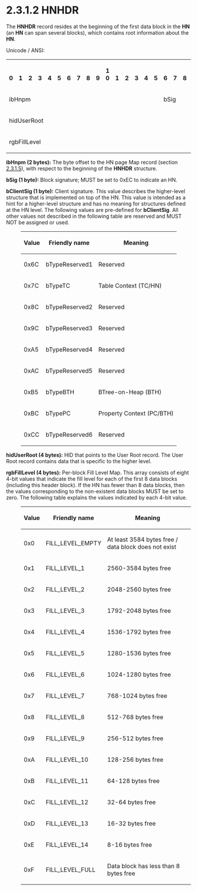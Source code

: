 <html dir="LTR" xmlns:mshelp="http://msdn.microsoft.com/mshelp" xmlns:ddue="http://ddue.schemas.microsoft.com/authoring/2003/5" xmlns:xlink="http://www.w3.org/1999/xlink" xmlns:tool="http://www.microsoft.com/tooltip">
    <head>
        <meta http-equiv="Content-Type" content="text/html; CHARSET=utf-8"></meta>
        <meta name="save" content="history"></meta>
        <title>2.3.1.2 HNHDR</title>
        <xml>
            <mshelp:toctitle title="2.3.1.2 HNHDR"></mshelp:toctitle>
            <mshelp:rltitle title="[MS-PST]: HNHDR"></mshelp:rltitle>
            <mshelp:keyword index="A" term="8e4ae05c-3c24-4103-b7e5-ffef6f244834"></mshelp:keyword>
            <mshelp:attr name="DCSext.ContentType" value="open specification"></mshelp:attr>
            <mshelp:attr name="AssetID" value="8e4ae05c-3c24-4103-b7e5-ffef6f244834"></mshelp:attr>
            <mshelp:attr name="TopicType" value="kbRef"></mshelp:attr>
            <mshelp:attr name="DCSext.Title" value="[MS-PST]: HNHDR" />
        </xml>
    </head>
    <body>
        <div id="header">
            <h1 class="heading">2.3.1.2 HNHDR</h1>
        </div>
        <div id="mainSection">
            <div id="mainBody">
                <div id="allHistory" class="saveHistory"></div>
                <div id="sectionSection0" class="section" name="collapseableSection">
                    

<p>The <b>HNHDR</b> record resides at the beginning of the
first data block in the <b>HN</b> (an <b>HN</b> can span several blocks), which
contains root information about the <b>HN</b>.</p>

<p>Unicode / ANSI:</p>

<table>
 <tr>
  <th><p><br>0</p></th>
  <th><p><br>1</p></th>
  <th><p><br>2</p></th>
  <th><p><br>3</p></th>
  <th><p><br>4</p></th>
  <th><p><br>5</p></th>
  <th><p><br>6</p></th>
  <th><p><br>7</p></th>
  <th><p><br>8</p></th>
  <th><p><br>9</p></th>
  <th><p>1<br>0</p></th>
  <th><p><br>1</p></th>
  <th><p><br>2</p></th>
  <th><p><br>3</p></th>
  <th><p><br>4</p></th>
  <th><p><br>5</p></th>
  <th><p><br>6</p></th>
  <th><p><br>7</p></th>
  <th><p><br>8</p></th>
  <th><p><br>9</p></th>
  <th><p>2<br>0</p></th>
  <th><p><br>1</p></th>
  <th><p><br>2</p></th>
  <th><p><br>3</p></th>
  <th><p><br>4</p></th>
  <th><p><br>5</p></th>
  <th><p><br>6</p></th>
  <th><p><br>7</p></th>
  <th><p><br>8</p></th>
  <th><p><br>9</p></th>
  <th><p>3<br>0</p></th>
  <th><p><br>1</p></th>
 </tr>
 <tr>
  <td colspan="16">
  <p>ibHnpm</p>
  </td>
  <td colspan="8">
  <p>bSig</p>
  </td>
  <td colspan="8">
  <p>bClientSig</p>
  </td>
 </tr>
 <tr>
  <td colspan="32">
  <p>hidUserRoot</p>
  </td>
 </tr>
 <tr>
  <td colspan="32">
  <p>rgbFillLevel</p>
  </td>
 </tr>
</table>

<p><b>ibHnpm (2 bytes):</b> The byte offset to the HN
page Map record (section <a href="291653c0-b347-4c5b-ba41-85ad780b4ba4.htm">2.3.1.5</a>),
with respect to the beginning of the <b>HNHDR</b> structure.</p>

<p><b>bSig (1 byte):</b> Block signature; MUST be set to
0xEC to indicate an HN.</p>

<p><b>bClientSig (1 byte):</b> Client signature. This
value describes the higher-level structure that is implemented on top of the
HN. This value is intended as a hint for a higher-level structure and has no
meaning for structures defined at the HN level. The following values are
pre-defined for <b>bClientSig</b>. All other values not described in the
following table are reserved and MUST NOT be assigned or used.</p>

<dl>
<dd>
<table>
 <thead>
  <tr>
   <th>
   <p>Value</p>
   </th>
   <th>
   <p>Friendly
   name</p>
   </th>
   <th>
   <p>Meaning</p>
   </th>
  </tr>
 </thead>
 <tr>
  <td>
  <p>0x6C</p>
  </td>
  <td>
  <p>bTypeReserved1</p>
  </td>
  <td>
  <p>Reserved</p>
  </td>
 </tr>
 <tr>
  <td>
  <p>0x7C</p>
  </td>
  <td>
  <p>bTypeTC</p>
  </td>
  <td>
  <p>Table
  Context (TC/HN)</p>
  </td>
 </tr>
 <tr>
  <td>
  <p>0x8C</p>
  </td>
  <td>
  <p>bTypeReserved2</p>
  </td>
  <td>
  <p>Reserved</p>
  </td>
 </tr>
 <tr>
  <td>
  <p>0x9C</p>
  </td>
  <td>
  <p>bTypeReserved3</p>
  </td>
  <td>
  <p>Reserved</p>
  </td>
 </tr>
 <tr>
  <td>
  <p>0xA5</p>
  </td>
  <td>
  <p>bTypeReserved4</p>
  </td>
  <td>
  <p>Reserved</p>
  </td>
 </tr>
 <tr>
  <td>
  <p>0xAC</p>
  </td>
  <td>
  <p>bTypeReserved5</p>
  </td>
  <td>
  <p>Reserved</p>
  </td>
 </tr>
 <tr>
  <td>
  <p>0xB5</p>
  </td>
  <td>
  <p>bTypeBTH</p>
  </td>
  <td>
  <p>BTree-on-Heap
  (BTH)</p>
  </td>
 </tr>
 <tr>
  <td>
  <p>0xBC</p>
  </td>
  <td>
  <p>bTypePC</p>
  </td>
  <td>
  <p>Property
  Context (PC/BTH)</p>
  </td>
 </tr>
 <tr>
  <td>
  <p>0xCC</p>
  </td>
  <td>
  <p>bTypeReserved6</p>
  </td>
  <td>
  <p>Reserved</p>
  </td>
 </tr>
</table>
</dd></dl>

<p><b>hidUserRoot (4 bytes):</b> HID that points to the
User Root record. The User Root record contains data that is specific to the
higher level.</p>

<p><b>rgbFillLevel (4 bytes):</b> Per-block Fill Level
Map. This array consists of eight 4-bit values that indicate the fill level for
each of the first 8 data blocks (including this header block). If the HN has
fewer than 8 data blocks, then the values corresponding to the non-existent data
blocks MUST be set to zero. The following table explains the values indicated
by each 4-bit value.</p>

<dl>
<dd>
<table>
 <thead>
  <tr>
   <th>
   <p>Value</p>
   </th>
   <th>
   <p>Friendly
   name</p>
   </th>
   <th>
   <p>Meaning</p>
   </th>
  </tr>
 </thead>
 <tr>
  <td>
  <p>0x0</p>
  </td>
  <td>
  <p>FILL_LEVEL_EMPTY</p>
  </td>
  <td>
  <p>At
  least 3584 bytes free / data block does not exist</p>
  </td>
 </tr>
 <tr>
  <td>
  <p>0x1</p>
  </td>
  <td>
  <p>FILL_LEVEL_1</p>
  </td>
  <td>
  <p>2560-3584
  bytes free</p>
  </td>
 </tr>
 <tr>
  <td>
  <p>0x2</p>
  </td>
  <td>
  <p>FILL_LEVEL_2</p>
  </td>
  <td>
  <p>2048-2560
  bytes free</p>
  </td>
 </tr>
 <tr>
  <td>
  <p>0x3</p>
  </td>
  <td>
  <p>FILL_LEVEL_3</p>
  </td>
  <td>
  <p>1792-2048
  bytes free</p>
  </td>
 </tr>
 <tr>
  <td>
  <p>0x4</p>
  </td>
  <td>
  <p>FILL_LEVEL_4</p>
  </td>
  <td>
  <p>1536-1792
  bytes free</p>
  </td>
 </tr>
 <tr>
  <td>
  <p>0x5</p>
  </td>
  <td>
  <p>FILL_LEVEL_5</p>
  </td>
  <td>
  <p>1280-1536
  bytes free</p>
  </td>
 </tr>
 <tr>
  <td>
  <p>0x6</p>
  </td>
  <td>
  <p>FILL_LEVEL_6</p>
  </td>
  <td>
  <p>1024-1280
  bytes free</p>
  </td>
 </tr>
 <tr>
  <td>
  <p>0x7</p>
  </td>
  <td>
  <p>FILL_LEVEL_7</p>
  </td>
  <td>
  <p>768-1024
  bytes free</p>
  </td>
 </tr>
 <tr>
  <td>
  <p>0x8</p>
  </td>
  <td>
  <p>FILL_LEVEL_8</p>
  </td>
  <td>
  <p>512-768
  bytes free</p>
  </td>
 </tr>
 <tr>
  <td>
  <p>0x9</p>
  </td>
  <td>
  <p>FILL_LEVEL_9</p>
  </td>
  <td>
  <p>256-512
  bytes free</p>
  </td>
 </tr>
 <tr>
  <td>
  <p>0xA</p>
  </td>
  <td>
  <p>FILL_LEVEL_10</p>
  </td>
  <td>
  <p>128-256
  bytes free</p>
  </td>
 </tr>
 <tr>
  <td>
  <p>0xB</p>
  </td>
  <td>
  <p>FILL_LEVEL_11</p>
  </td>
  <td>
  <p>64-128
  bytes free</p>
  </td>
 </tr>
 <tr>
  <td>
  <p>0xC</p>
  </td>
  <td>
  <p>FILL_LEVEL_12</p>
  </td>
  <td>
  <p>32-64
  bytes free</p>
  </td>
 </tr>
 <tr>
  <td>
  <p>0xD</p>
  </td>
  <td>
  <p>FILL_LEVEL_13</p>
  </td>
  <td>
  <p>16-32
  bytes free</p>
  </td>
 </tr>
 <tr>
  <td>
  <p>0xE</p>
  </td>
  <td>
  <p>FILL_LEVEL_14</p>
  </td>
  <td>
  <p>8-16
  bytes free</p>
  </td>
 </tr>
 <tr>
  <td>
  <p>0xF</p>
  </td>
  <td>
  <p>FILL_LEVEL_FULL</p>
  </td>
  <td>
  <p>Data block
  has less than 8 bytes free</p>
  </td>
 </tr>
</table>
</dd></dl>

<p> </p>
                </div>
            </div>
        </div>
    </body>
</html>